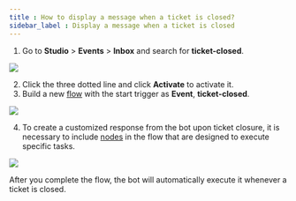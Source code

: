```yaml
---
title : How to display a message when a ticket is closed?
sidebar_label : Display a message when a ticket is closed
---
```


1. Go to **Studio** > **Events** > **Inbox** and search for **ticket-closed**.

![](https://i.imgur.com/qZYPSZ2.png)

2. Click the three dotted line and click **Activate** to activate it.
3. Build a new [flow](https://docs.yellow.ai/docs/platform_concepts/studio/build/Flows/journeys) with the start trigger as **Event**, **ticket-closed**. 

![](https://i.imgur.com/5J4tjm4.png)

4. To create a customized response from the bot upon ticket closure, it is necessary to include [nodes](https://docs.yellow.ai/docs/platform_concepts/studio/build/nodes) in the flow that are designed to execute specific tasks.

![](https://i.imgur.com/9Uu83EZ.png)

After you complete the flow, the bot will automatically execute it whenever a ticket is closed.


